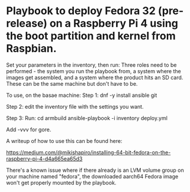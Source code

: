 # Playbook to deploy Fedora 32 (pre-release) on a Raspberry Pi 4 using the boot partition and kernel from Raspbian. 

Set your parameters in the inventory, then run:
Three roles need to be performed - the system you run the playbook from, a system where the images get assembled, and a system where the product hits an SD card. These can be the same machine but don't have to be. 

To use, on the basae machine:
Step 1:
dnf -y install ansible git 

Step 2: edit the inventory file with the settings you want. 

Step 3: Run:
cd armbuild
ansible-playbook -i inventory deploy.yml

Add -vvv for gore. 

A writeup of how to use this can be found here:

https://medium.com/@mikishapiro/installing-64-bit-fedora-on-the-raspberry-pi-4-d4a665ea65d3

There's a known issue where if there already is an LVM volume group on your machine named "fedora", the downloaded aarch64 Fedora image won't get properly mounted by the playbook. 



